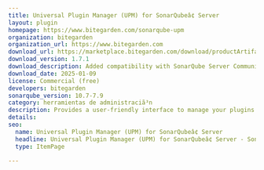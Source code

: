 ```yaml
---
title: Universal Plugin Manager (UPM) for SonarQubeâ¢ Server
layout: plugin
homepage: https://www.bitegarden.com/sonarqube-upm
organization: bitegarden
organization_url: https://www.bitegarden.com
download_url: https://marketplace.bitegarden.com/download/productArtifact?productName=bitegarden-sonarqube-upm&productVersion=1.7.1&productFileExt=jar&customerEmail=sonarplugins@gmail.com&customerName=sonarqube&customerSurnames=marketplace&customerCompany=bitegarden
download_version: 1.7.1
download_description: Added compatibility with SonarQube Server Community
download_date: 2025-01-09
license: Commercial (free)
developers: bitegarden
sonarqube_version: 10.7-7.9
category: herramientas de administraciã³n
description: Provides a user-friendly interface to manage your plugins
details: 
seo:
  name: Universal Plugin Manager (UPM) for SonarQubeâ¢ Server
  headline: Universal Plugin Manager (UPM) for SonarQubeâ¢ Server - SonarQube Plugin
  type: ItemPage

---
```

